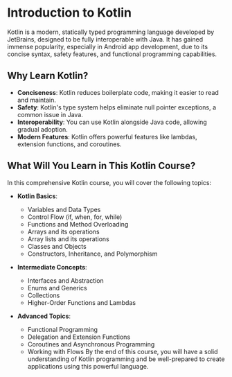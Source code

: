 
# Introduction to Kotlin

Kotlin is a modern, statically typed programming language developed by JetBrains, designed to be fully interoperable with Java. It has gained immense popularity, especially in Android app development, due to its concise syntax, safety features, and functional programming capabilities.

## Why Learn Kotlin?

- **Conciseness**: Kotlin reduces boilerplate code, making it easier to read and maintain.
- **Safety**: Kotlin's type system helps eliminate null pointer exceptions, a common issue in Java.
- **Interoperability**: You can use Kotlin alongside Java code, allowing gradual adoption.
- **Modern Features**: Kotlin offers powerful features like lambdas, extension functions, and coroutines.

## What Will You Learn in This Kotlin Course?

In this comprehensive Kotlin course, you will cover the following topics:

- **Kotlin Basics**:
  - Variables and Data Types
  - Control Flow (if, when, for, while)
  - Functions and Method Overloading
  - Arrays and its operations
  - Array lists and its operations
  - Classes and Objects
  - Constructors, Inheritance, and Polymorphism

- **Intermediate Concepts**:
  - Interfaces and Abstraction
  - Enums and Generics
  - Collections 
  - Higher-Order Functions and Lambdas

- **Advanced Topics**:
  - Functional Programming
  - Delegation and Extension Functions
  - Coroutines and Asynchronous Programming
  - Working with Flows
By the end of this course, you will have a solid understanding of Kotlin programming and be well-prepared to create applications using this powerful language.
